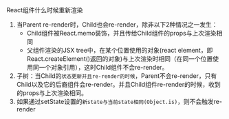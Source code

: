 React组件什么时候重新渲染

1. 当Parent re-render时，Child也会re-render，除非以下2种情况之一发生：
   - Child组件被React.memo装饰，并且传给Child组件的props与上次渲染相同
   - 父组件渲染的JSX tree中，在某个位置使用的<Child/>对象(react element，即React.createElement()返回的对象)与上次渲染时相同（在同一个位置使用同一个对象引用），这时Child组件不会re-render。
2. 子树：当Child的`状态更新并且re-render的时候`，Parent不会re-render，只有Child以及它的后裔组件会re-render。并且Child组件re-render的时候，收到的props与上次渲染相同。
3. 如果通过setState设置的`新state与当前state相同(Object.is)`，则不会触发re-render
